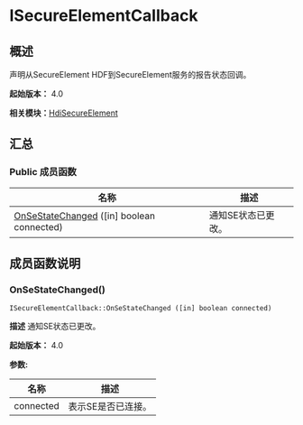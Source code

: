# ISecureElementCallback


## 概述

声明从SecureElement HDF到SecureElement服务的报告状态回调。

**起始版本：** 4.0

**相关模块：**[HdiSecureElement](_hdi_secure_element.md)


## 汇总


### Public 成员函数

| 名称 | 描述 | 
| -------- | -------- |
| [OnSeStateChanged](#onsestatechanged) ([in] boolean connected) | 通知SE状态已更改。  | 


## 成员函数说明


### OnSeStateChanged()

```
ISecureElementCallback::OnSeStateChanged ([in] boolean connected)
```
**描述**
通知SE状态已更改。

**起始版本：** 4.0

**参数:**

| 名称 | 描述 | 
| -------- | -------- |
| connected | 表示SE是否已连接。 | 
